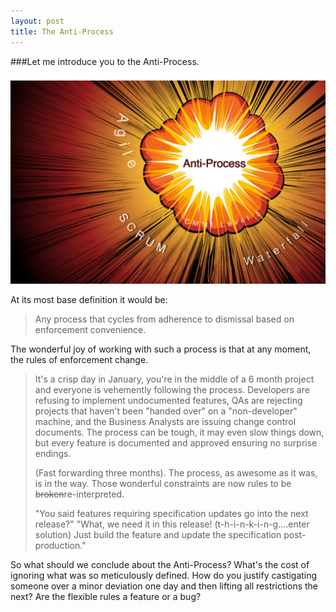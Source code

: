 ```yaml
---
layout: post
title: The Anti-Process
---
```


###Let me introduce you to the Anti-Process.

![AntiProcess](/images/AntiProcess.png)

At its most base definition it would be:

>Any process that cycles from adherence to dismissal based on enforcement convenience.

The wonderful joy of working with such a process is that at any moment, the rules of enforcement change. 

> It's a crisp day in January, you're in the middle of a 6 month project and everyone is vehemently following the process. Developers are refusing to implement undocumented features, QAs are rejecting projects that haven't been "handed over" on a "non-developer" machine, and the Business Analysts are issuing change control documents. The process can be tough, it may even slow things down, but every feature is documented and approved ensuring no surprise endings. 
>
>(Fast forwarding three months). The process, as awesome as it was, is in the way. Those wonderful constraints are now rules to be <del>broken</del>re-interpreted. 
>
>"You said features requiring specification updates go into the next release?" 
>"What, we need it in this release! (t-h-i-n-k-i-n-g....enter solution) Just build the feature and update the specification post-production." 

So what should we conclude about the Anti-Process? What's the cost of ignoring what was so meticulously defined. How do you justify castigating someone over a minor deviation one day and then lifting all restrictions the next? Are the flexible rules a feature or a bug?  
